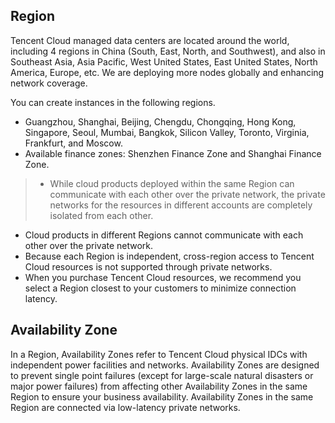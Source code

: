 ## Region
Tencent Cloud managed data centers are located around the world, including 4 regions in China (South, East, North, and Southwest), and also in Southeast Asia, Asia Pacific, West United States, East United States, North America, Europe, etc. We are deploying more nodes globally and enhancing network coverage. 

You can create instances in the following regions.
- Guangzhou, Shanghai, Beijing, Chengdu, Chongqing, Hong Kong, Singapore, Seoul, Mumbai, Bangkok, Silicon Valley, Toronto, Virginia, Frankfurt, and Moscow.
- Available finance zones: Shenzhen Finance Zone and Shanghai Finance Zone.
>- While cloud products deployed within the same Region can communicate with each other over the private network,  the private networks for the resources in different accounts are completely isolated from each other.
- Cloud products in different Regions cannot communicate with each other over the private network.
- Because each Region is independent, cross-region access to Tencent Cloud resources is not supported through private networks.
- When you purchase Tencent Cloud resources, we recommend you select a Region closest to your customers to minimize connection latency.
## Availability Zone
In a Region, Availability Zones refer to Tencent Cloud physical IDCs with independent power facilities and networks. Availability Zones are designed to prevent single point failures (except for large-scale natural disasters or major power failures) from affecting other Availability Zones in the same Region to ensure your business availability. Availability Zones in the same Region are connected via low-latency private networks.

